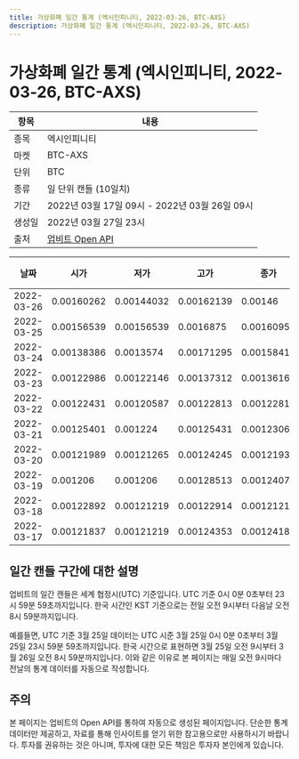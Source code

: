 ```yaml
---
title: 가상화폐 일간 통계 (엑시인피니티, 2022-03-26, BTC-AXS)
description: 가상화폐 일간 통계 (엑시인피니티, 2022-03-26, BTC-AXS)
---
```



가상화폐 일간 통계 (엑시인피니티, 2022-03-26, BTC-AXS)
===

|항목|내용|
|--|--|
|종목|엑시인피니티|
|마켓|BTC-AXS|
|단위|BTC|
|종류|일 단위 캔들 (10일치)|
|기간|2022년 03월 17일 09시 - 2022년 03월 26일 09시|
|생성일|2022년 03월 27일 23시|
|출처|[업비트 Open API](https://docs.upbit.com)|


|날짜|시가|저가|고가|종가|비고|
|--|--|--|--|--|--|
|2022-03-26|0.00160262|0.00144032|0.00162139|0.00146|    |
|2022-03-25|0.00156539|0.00156539|0.0016875|0.00160954|    |
|2022-03-24|0.00138386|0.0013574|0.00171295|0.00158419|    |
|2022-03-23|0.00122986|0.00122146|0.00137312|0.00136164|    |
|2022-03-22|0.00122431|0.00120587|0.00122813|0.00122813|    |
|2022-03-21|0.00125401|0.001224|0.00125431|0.0012306|    |
|2022-03-20|0.00121989|0.00121265|0.00124245|0.00121936|    |
|2022-03-19|0.001206|0.001206|0.00128513|0.00124076|    |
|2022-03-18|0.00122892|0.00121219|0.00122914|0.00121219|    |
|2022-03-17|0.00121837|0.00121219|0.00124353|0.00124183|    |


일간 캔들 구간에 대한 설명
---


업비트의 일간 캔들은 세계 협정시(UTC) 기준입니다. 
UTC 기준 0시 0분 0초부터 23시 59분 59초까지입니다. 
한국 시간인 KST 기준으로는 전일 오전 9시부터 다음날 오전 8시 59분까지입니다. 


예를들면, UTC 기준 3월 25일 데이터는 UTC 시준 3월 25일 0시 0분 0초부터 3월 25일 23시 59분 59초까지입니다. 
한국 시간으로 표현하면 3월 25일 오전 9시부터 3월 26일 오전 8시 59분까지입니다. 
이와 같은 이유로 본 페이지는 매일 오전 9시마다 전날의 통계 데이터를 자동으로 작성합니다. 


주의
---


본 페이지는 업비트의 Open API를 통하여 자동으로 생성된 페이지입니다. 
단순한 통계 데이터만 제공하고, 자료를 통해 인사이트를 얻기 위한 참고용으로만 사용하시기 바랍니다. 
투자를 권유하는 것은 아니며, 투자에 대한 모든 책임은 투자자 본인에게 있습니다. 
